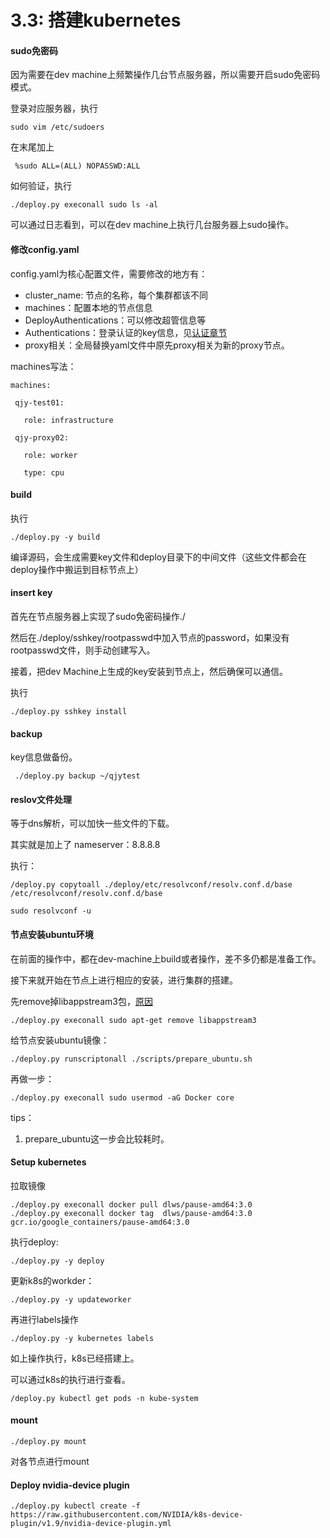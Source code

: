 # 3.3: 搭建kubernetes

#### sudo免密码

因为需要在dev machine上频繁操作几台节点服务器，所以需要开启sudo免密码模式。

登录对应服务器，执行

```
sudo vim /etc/sudoers
```

在末尾加上

```
 %sudo ALL=(ALL) NOPASSWD:ALL
```



如何验证，执行

```
./deploy.py execonall sudo ls -al
```

可以通过日志看到，可以在dev machine上执行几台服务器上sudo操作。



#### 修改config.yaml

config.yaml为核心配置文件，需要修改的地方有：

- cluster_name: 节点的名称，每个集群都该不同
- machines：配置本地的节点信息
- DeployAuthentications：可以修改超管信息等
- Authentications：登录认证的key信息，见[认证章节](./auth.md)
- proxy相关：全局替换yaml文件中原先proxy相关为新的proxy节点。



machines写法：

```
machines:

 qjy-test01:

   role: infrastructure

 qjy-proxy02:

   role: worker

   type: cpu
```



#### build

执行

```
./deploy.py -y build
```

编译源码，会生成需要key文件和deploy目录下的中间文件（这些文件都会在deploy操作中搬运到目标节点上）



#### insert key

首先在节点服务器上实现了sudo免密码操作./

然后在./deploy/sshkey/rootpasswd中加入节点的password，如果没有rootpasswd文件，则手动创建写入。

接着，把dev Machine上生成的key安装到节点上，然后确保可以通信。

执行

```
./deploy.py sshkey install
```



#### backup

key信息做备份。

```
 ./deploy.py backup ~/qjytest
```



#### reslov文件处理

等于dns解析，可以加快一些文件的下载。

其实就是加上了 nameserver：8.8.8.8

执行：

```
/deploy.py copytoall ./deploy/etc/resolvconf/resolv.conf.d/base /etc/resolvconf/resolv.conf.d/base

sudo resolvconf -u
```



#### 节点安装ubuntu环境

在前面的操作中，都在dev-machine上build或者操作，差不多仍都是准备工作。

接下来就开始在节点上进行相应的安装，进行集群的搭建。

先remove掉libappstream3包，[原因](https://askubuntu.com/questions/942895/e-problem-executing-scripts-aptupdatepost-invoke-success)

```
./deploy.py execonall sudo apt-get remove libappstream3
```

给节点安装ubuntu镜像：

```
./deploy.py runscriptonall ./scripts/prepare_ubuntu.sh
```

再做一步：

```
./deploy.py execonall sudo usermod -aG Docker core
```

tips：

1. prepare_ubuntu这一步会比较耗时。



#### Setup kubernetes

拉取镜像

```
./deploy.py execonall docker pull dlws/pause-amd64:3.0
./deploy.py execonall docker tag  dlws/pause-amd64:3.0 gcr.io/google_containers/pause-amd64:3.0
```

执行deploy:

```
./deploy.py -y deploy
```

更新k8s的workder：

```
./deploy.py -y updateworker
```

再进行labels操作

```
./deploy.py -y kubernetes labels
```



如上操作执行，k8s已经搭建上。

可以通过k8s的执行进行查看。

```
/deploy.py kubectl get pods -n kube-system
```



#### mount

```
./deploy.py mount
```

对各节点进行mount

#### Deploy nvidia-device plugin

```
./deploy.py kubectl create -f https://raw.githubusercontent.com/NVIDIA/k8s-device-plugin/v1.9/nvidia-device-plugin.yml
```


